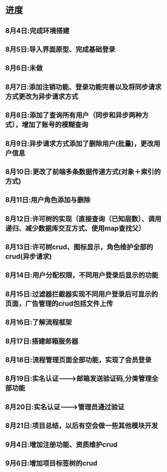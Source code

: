 # 进度
## 8月4日:完成环境搭建
## 8月5日:导入界面原型、完成基础登录
## 8月6日:未做
## 8月7日:添加注销功能、登录功能完善以及将同步请求方式更改为异步请求方式
## 8月8日:添加了查询所有用户（同步和异步两种方式），增加了账号的模糊查询
## 8月9日:异步请求方式添加了删除用户(批量)，更改用户信息
## 8月10日:更改了前端多条数据传递方式(对象＋索引的方式)
## 8月11日:用户角色添加与删除
## 8月12日:许可树的实现（直接查询（已知层数）、调用递归、减少数据库交互方式、使用map查找父）
## 8月13日:许可树crud、图标显示，角色维护全部的crud(异步请求)
## 8月14日:用户分配权限，不同用户登录后显示的功能
## 8月15日:过滤器拦截器实现不同用户登录后可显示的页面，广告管理的crud包括文件上传
## 8月16日:了解流程框架  
## 8月17日:搭建邮箱服务器
## 8月18日:流程管理页面全部功能，实现了会员登录
## 8月19日:实名认证--->邮箱发送验证码,分类管理全部功能
## 8月20日:实名认证--->管理员通过验证
## 8月21日:项目总结，以后有空会做一些其他模块开发
## 9月4日:增加注册功能、资质维护crud
## 9月6日:增加项目标签树的crud